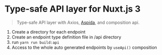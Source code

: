 # Type-safe API layer for Nuxt.js 3

> Type-safe API layer with Axios, [Aspida](https://github.com/aspida/aspida), and composition api.

1.  Create a directory for each endpoint
2.  Create an endpoint type definition file in /api directory
3.  run `yarn run build:api`
4.  Access to the whole auto generated endpoints by `useApi()` composition
